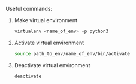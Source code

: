 Useful commands:

1. Make virtual environment
   ```bash
   virtualenv <name_of_env> -p python3
   ```
2. Activate virtual environment
   ```bash
   source path_to_env/name_of_env/bin/activate
   ```
3. Deactivate virtual environment
   ```bash
   deactivate
   ```
